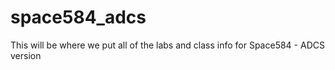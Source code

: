 # space584_adcs
This will be where we put all of the labs and class info for Space584 - ADCS version
